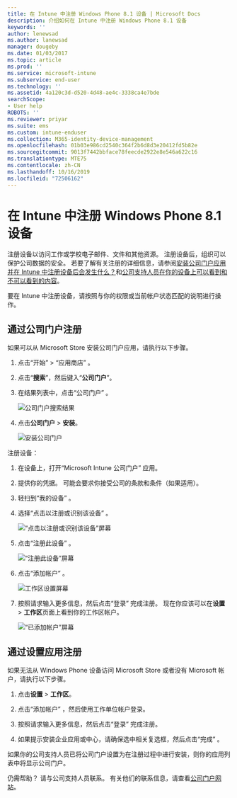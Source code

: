 ```yaml
---
title: 在 Intune 中注册 Windows Phone 8.1 设备 | Microsoft Docs
description: 介绍如何在 Intune 中注册 Windows Phone 8.1 设备
keywords: ''
author: lenewsad
ms.author: lanewsad
manager: dougeby
ms.date: 01/03/2017
ms.topic: article
ms.prod: ''
ms.service: microsoft-intune
ms.subservice: end-user
ms.technology: ''
ms.assetid: 4a120c3d-d520-4d48-ae4c-3338ca4e7bde
searchScope:
- User help
ROBOTS: ''
ms.reviewer: priyar
ms.suite: ems
ms.custom: intune-enduser
ms.collection: M365-identity-device-management
ms.openlocfilehash: 01b03e986cd2540c364f2b6d8d3e20412fd5b82e
ms.sourcegitcommit: 9013f7442bbface78feecde2922e8e546a622c16
ms.translationtype: MTE75
ms.contentlocale: zh-CN
ms.lasthandoff: 10/16/2019
ms.locfileid: "72506162"
---
```

# <a name="enroll-your-windows-phone-81-device-in-intune"></a>在 Intune 中注册 Windows Phone 8.1 设备  

注册设备以访问工作或学校电子邮件、文件和其他资源。 注册设备后，组织可以保护公司数据的安全。 若要了解有关注册的详细信息，请参阅[安装公司门户应用并在 Intune 中注册设备后会发生什么？](what-happens-if-you-install-the-company-portal-app-and-enroll-your-device-in-intune-windows.md)和[公司支持人员在你的设备上可以看到和不可以看到的内容](what-info-can-your-company-see-when-you-enroll-your-device-in-intune.md)。  

要在 Intune 中注册设备，请按照与你的权限或当前帐户状态匹配的说明进行操作。

## <a name="enroll-through-company-portal"></a>通过公司门户注册  
如果可以从 Microsoft Store 安装公司门户应用，请执行以下步骤。 

1. 点击“开始” > “应用商店”   。  

2. 点击“**搜索**”，然后键入“**公司门户**”。  

3. 在结果列表中，点击“公司门户”  。  


    ![公司门户搜索结果](./media/WP81-1-CP-search-store-v2.png)  

4. 点击**公司门户** &gt; **安装**。  


    ![安装公司门户](./media/WP81-2-CP-install-v2.png)  

注册设备：  

1. 在设备上，打开“Microsoft Intune 公司门户”  应用。  


2. 提供你的凭据。 可能会要求你接受公司的条款和条件（如果适用）。  

3. 轻扫到“我的设备”  。  

4. 选择“点击以注册或识别该设备”  。  


    ![“点击以注册或识别该设备”屏幕](./media/WP81-enroll-1-swipe-my-devices.png)  

5. 点击“注册此设备”  。  


    ![“注册此设备”屏幕](./media/WP81-enroll-2-enroll-this-device.png)  

6. 点击“添加帐户”  。  


    ![工作区设置屏幕](./media/WP81-enroll-3-workplace-add-acct.png)  

7. 按照请求输入更多信息，然后点击“登录”  完成注册。 现在你应该可以在**设置** &gt; **工作区**页面上看到你的工作区帐户。  


    ![“已添加帐户”屏幕](./media/WP81-enroll-4-account-added.png)  

## <a name="enroll-through-settings-app"></a>通过设置应用注册  
如果无法从 Windows Phone 设备访问 Microsoft Store 或者没有 Microsoft 帐户，请执行以下步骤。

1. 点击**设置** &gt; **工作区**。  

2. 点击“添加帐户”  ，然后使用工作单位帐户登录。  

3. 按照请求输入更多信息，然后点击“登录”  完成注册。  

4. 如果提示安装企业应用或中心，请确保选中相关复选框，然后点击“完成”  。  

如果你的公司支持人员已将公司门户设置为在注册过程中进行安装，则你的应用列表中将显示公司门户。  

仍需帮助？ 请与公司支持人员联系。 有关他们的联系信息，请查看[公司门户网站](https://go.microsoft.com/fwlink/?linkid=2010980)。
